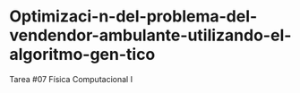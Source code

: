 # Optimizaci-n-del-problema-del-vendendor-ambulante-utilizando-el-algoritmo-gen-tico
Tarea #07 Física Computacional I

